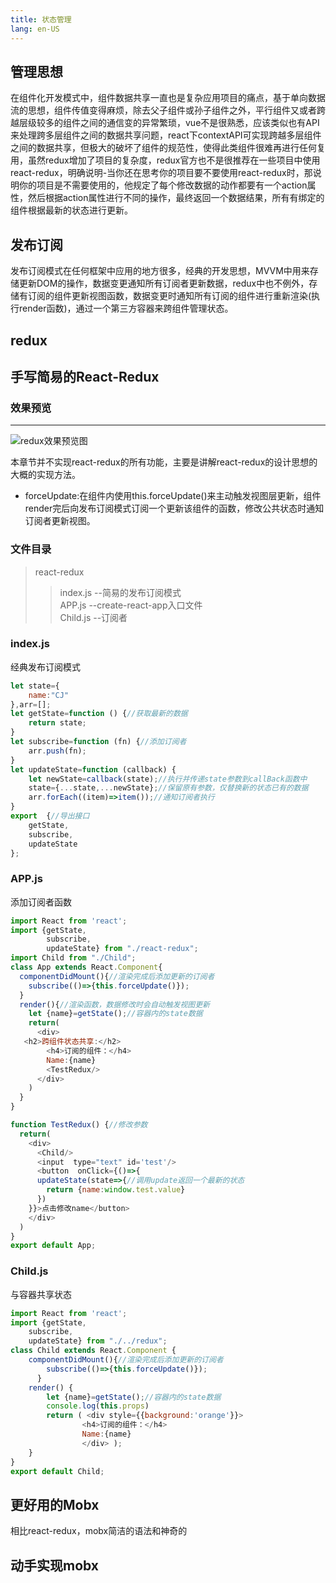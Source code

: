 ```yaml
---
title: 状态管理
lang: en-US
---
```

## 管理思想
在组件化开发模式中，组件数据共享一直也是复杂应用项目的痛点，基于单向数据流的思想，组件传值变得麻烦，除去父子组件或孙子组件之外，平行组件又或者跨越层级较多的组件之间的通信变的异常繁琐，vue不是很熟悉，应该类似也有API来处理跨多层组件之间的数据共享问题，react下contextAPI可实现跨越多层组件之间的数据共享，但极大的破坏了组件的规范性，使得此类组件很难再进行任何复用，虽然redux增加了项目的复杂度，redux官方也不是很推荐在一些项目中使用react-redux，明确说明-当你还在思考你的项目要不要使用react-redux时，那说明你的项目是不需要使用的，他规定了每个修改数据的动作都要有一个action属性，然后根据action属性进行不同的操作，最终返回一个数据结果，所有有绑定的组件根据最新的状态进行更新。
## 发布订阅
发布订阅模式在任何框架中应用的地方很多，经典的开发思想，MVVM中用来存储更新DOM的操作，数据变更通知所有订阅者更新数据，redux中也不例外，存储有订阅的组件更新视图函数，数据变更时通知所有订阅的组件进行重新渲染(执行render函数)，通过一个第三方容器来跨组件管理状态。
## redux
## 手写简易的React-Redux
###  效果预览
---
<img :src="$withBase('./../imgs/redux.gif')" alt="redux效果预览图">

本章节并不实现react-redux的所有功能，主要是讲解react-redux的设计思想的大概的实现方法。
* forceUpdate:在组件内使用this.forceUpdate()来主动触发视图层更新，组件render完后向发布订阅模式订阅一个更新该组件的函数，修改公共状态时通知订阅者更新视图。
### 文件目录
>react-redux
>>index.js  --简易的发布订阅模式<br/>
>>APP.js --create-react-app入口文件<br/>
>>Child.js --订阅者<br>
### index.js
经典发布订阅模式
```js
let state={
    name:"CJ"
},arr=[];
let getState=function () {//获取最新的数据
    return state;   
}
let subscribe=function (fn) {//添加订阅者
    arr.push(fn);
}
let updateState=function (callback) {
    let newState=callback(state);//执行并传递state参数到callBack函数中
    state={...state,...newState};//保留原有参数，仅替换新的状态已有的数据
    arr.forEach((item)=>item());//通知订阅者执行
}
export  {//导出接口
    getState,
    subscribe,
    updateState
};
```
### APP.js
添加订阅者函数
```js
import React from 'react';
import {getState,
        subscribe,
        updateState} from "./react-redux";
import Child from "./Child";
class App extends React.Component{
  componentDidMount(){//渲染完成后添加更新的订阅者
    subscribe(()=>{this.forceUpdate()});
  }
  render(){//渲染函数，数据修改时会自动触发视图更新
    let {name}=getState();//容器内的state数据
    return(
      <div>
   <h2>跨组件状态共享:</h2>
        <h4>订阅的组件：</h4>
        Name:{name}
        <TestRedux/>
      </div>
    )
  }
}

function TestRedux() {//修改参数
  return(
    <div>
      <Child/>
      <input  type="text" id='test'/>
      <button  onClick={()=>{
      updateState(state=>{//调用update返回一个最新的状态
        return {name:window.test.value}
      })
    }}>点击修改name</button>
    </div>
  )
}
export default App;
```
### Child.js
与容器共享状态
```js
import React from 'react';
import {getState,
    subscribe,
    updateState} from "./../redux";
class Child extends React.Component {
    componentDidMount(){//渲染完成后添加更新的订阅者
        subscribe(()=>{this.forceUpdate()});
      }
    render() { 
        let {name}=getState();//容器内的state数据
        console.log(this.props)
        return ( <div style={{background:'orange'}}>
                <h4>订阅的组件：</h4>
                Name:{name}
                </div> );
    }
}
export default Child;
```
## 更好用的Mobx
相比react-redux，mobx简洁的语法和神奇的
## 动手实现mobx
